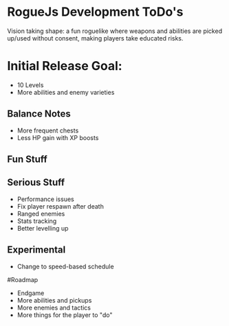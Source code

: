 # RogueJs Development ToDo's
Vision taking shape: a fun roguelike where weapons and abilities are picked up/used without consent,
making players take educated risks.

# Initial Release Goal:
* 10 Levels
* More abilities and enemy varieties

## Balance Notes
* More frequent chests
* Less HP gain with XP boosts

## Fun Stuff

## Serious Stuff
* Performance issues
* Fix player respawn after death
* Ranged enemies
* Stats tracking
* Better levelling up

## Experimental
* Change to speed-based schedule

#Roadmap
* Endgame
* More abilities and pickups
* More enemies and tactics
* More things for the player to "do"